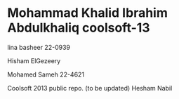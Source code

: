 Mohammad Khalid Ibrahim Abdulkhaliq
coolsoft-13
===========
lina basheer 22-0939

Hisham ElGezeery

Mohamed Sameh 22-4621

Coolsoft 2013 public repo. (to be updated)
Hesham Nabil
